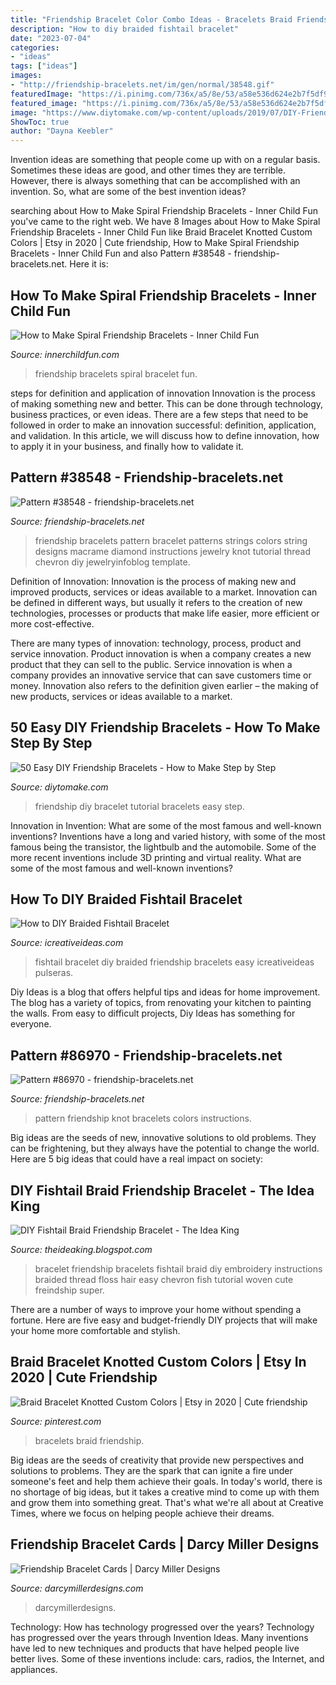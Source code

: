 ```yaml
---
title: "Friendship Bracelet Color Combo Ideas - Bracelets Braid Friendship"
description: "How to diy braided fishtail bracelet"
date: "2023-07-04"
categories:
- "ideas"
tags: ["ideas"]
images:
- "http://friendship-bracelets.net/im/gen/normal/38548.gif"
featuredImage: "https://i.pinimg.com/736x/a5/8e/53/a58e536d624e2b7f5df954abea68d9a4.jpg"
featured_image: "https://i.pinimg.com/736x/a5/8e/53/a58e536d624e2b7f5df954abea68d9a4.jpg"
image: "https://www.diytomake.com/wp-content/uploads/2019/07/DIY-Friendship-Bracelet-Tutorial.jpg"
ShowToc: true
author: "Dayna Keebler"
---
```



Invention ideas are something that people come up with on a regular basis. Sometimes these ideas are good, and other times they are terrible. However, there is always something that can be accomplished with an invention. So, what are some of the best invention ideas?

	

		
searching about How to Make Spiral Friendship Bracelets - Inner Child Fun you've came to the right web. We have 8 Images about How to Make Spiral Friendship Bracelets - Inner Child Fun like Braid Bracelet Knotted Custom Colors | Etsy in 2020 | Cute friendship, How to Make Spiral Friendship Bracelets - Inner Child Fun and also Pattern #38548 - friendship-bracelets.net. Here it is:
		
    
## How To Make Spiral Friendship Bracelets - Inner Child Fun

<img loading=lazy src="http://innerchildfun.com/wp-content/uploads/2016/02/spiralfriendship1.jpg" onerror="this.onerror=null;this.src='https://tse2.mm.bing.net/th?id=OIP.TYvIq2SoDMnHdhRkArwkHgHaL_&amp;pid=15.1';" alt="How to Make Spiral Friendship Bracelets - Inner Child Fun">

_Source: innerchildfun.com_

>friendship bracelets spiral bracelet fun. 

	

steps for definition and application of innovation
Innovation is the process of making something new and better. This can be done through technology, business practices, or even ideas. There are a few steps that need to be followed in order to make an innovation successful: definition, application, and validation. In this article, we will discuss how to define innovation, how to apply it in your business, and finally how to validate it.

    
## Pattern #38548 - Friendship-bracelets.net

<img loading=lazy src="http://friendship-bracelets.net/im/gen/normal/38548.gif" onerror="this.onerror=null;this.src='https://tse4.mm.bing.net/th?id=OIP.zw2NUO_hHSJUbzZP3P9lpQHaLH&amp;pid=15.1';" alt="Pattern #38548 - friendship-bracelets.net">

_Source: friendship-bracelets.net_

>friendship bracelets pattern bracelet patterns strings colors string designs macrame diamond instructions jewelry knot tutorial thread chevron diy jewelryinfoblog template. 

	

Definition of Innovation:
Innovation is the process of making new and improved products, services or ideas available to a market. Innovation can be defined in different ways, but usually it refers to the creation of new technologies, processes or products that make life easier, more efficient or more cost-effective.

There are many types of innovation: technology, process, product and service innovation. Product innovation is when a company creates a new product that they can sell to the public. Service innovation is when a company provides an innovative service that can save customers time or money. Innovation also refers to the definition given earlier – the making of new products, services or ideas available to a market.

    
## 50 Easy DIY Friendship Bracelets - How To Make Step By Step

<img loading=lazy src="https://www.diytomake.com/wp-content/uploads/2019/07/DIY-Friendship-Bracelet-Tutorial.jpg" onerror="this.onerror=null;this.src='https://tse3.mm.bing.net/th?id=OIP.EJbttIkOosnovibv0IDdQQHaKW&amp;pid=15.1';" alt="50 Easy DIY Friendship Bracelets - How to Make Step by Step">

_Source: diytomake.com_

>friendship diy bracelet tutorial bracelets easy step. 

	

Innovation in Invention: What are some of the most famous and well-known inventions?
Inventions have a long and varied history, with some of the most famous being the transistor, the lightbulb and the automobile. Some of the more recent inventions include 3D printing and virtual reality. What are some of the most famous and well-known inventions?

    
## How To DIY Braided Fishtail Bracelet

<img loading=lazy src="https://www.icreativeideas.com/wp-content/uploads/2014/05/How-to-DIY-Fishtail-Friendship-Bracelet-thumb.jpg" onerror="this.onerror=null;this.src='https://tse1.mm.bing.net/th?id=OIP.AYJOa2Xyela5yQtUuAVp_wHaHa&amp;pid=15.1';" alt="How to DIY Braided Fishtail Bracelet">

_Source: icreativeideas.com_

>fishtail bracelet diy braided friendship bracelets easy icreativeideas pulseras. 

	

Diy Ideas is a blog that offers helpful tips and ideas for home improvement. The blog has a variety of topics, from renovating your kitchen to painting the walls. From easy to difficult projects, Diy Ideas has something for everyone.

    
## Pattern #86970 - Friendship-bracelets.net

<img loading=lazy src="http://friendship-bracelets.net/im/gen/normal/86970.gif" onerror="this.onerror=null;this.src='https://tse1.mm.bing.net/th?id=OIP.CgndsbCHdpuLctcPxLDf-AHaRi&amp;pid=15.1';" alt="Pattern #86970 - friendship-bracelets.net">

_Source: friendship-bracelets.net_

>pattern friendship knot bracelets colors instructions. 

	

Big ideas are the seeds of new, innovative solutions to old problems. They can be frightening, but they always have the potential to change the world. Here are 5 big ideas that could have a real impact on society:

    
## DIY Fishtail Braid Friendship Bracelet - The Idea King

<img loading=lazy src="http://1.bp.blogspot.com/-iL7qWSI082M/U3mus4uG7II/AAAAAAAAVZs/CwaJCMpWq00/s1600/1.jpg" onerror="this.onerror=null;this.src='https://tse1.mm.bing.net/th?id=OIP.s6ls9JpPvs7fEPXXCn8OdAHaE8&amp;pid=15.1';" alt="DIY Fishtail Braid Friendship Bracelet - The Idea King">

_Source: theideaking.blogspot.com_

>bracelet friendship bracelets fishtail braid diy embroidery instructions braided thread floss hair easy chevron fish tutorial woven cute freindship super. 

	

There are a number of ways to improve your home without spending a fortune. Here are five easy and budget-friendly DIY projects that will make your home more comfortable and stylish.

    
## Braid Bracelet Knotted Custom Colors | Etsy In 2020 | Cute Friendship

<img loading=lazy src="https://i.pinimg.com/736x/a5/8e/53/a58e536d624e2b7f5df954abea68d9a4.jpg" onerror="this.onerror=null;this.src='https://tse1.mm.bing.net/th?id=OIP.ckAujNjoItqHFxHTiYslcgHaIw&amp;pid=15.1';" alt="Braid Bracelet Knotted Custom Colors | Etsy in 2020 | Cute friendship">

_Source: pinterest.com_

>bracelets braid friendship. 

	

Big ideas are the seeds of creativity that provide new perspectives and solutions to problems. They are the spark that can ignite a fire under someone's feet and help them achieve their goals. In today's world, there is no shortage of big ideas, but it takes a creative mind to come up with them and grow them into something great. That's what we're all about at Creative Times, where we focus on helping people achieve their dreams.

    
## Friendship Bracelet Cards | Darcy Miller Designs

<img loading=lazy src="https://www.darcymillerdesigns.com/wp-content/uploads/2020/07/friendship-bracelet-group-shot-2-1229x1536.jpg" onerror="this.onerror=null;this.src='https://tse4.mm.bing.net/th?id=OIP.cUv1dKHU3ZzeSmpVFZsYpwHaJQ&amp;pid=15.1';" alt="Friendship Bracelet Cards | Darcy Miller Designs">

_Source: darcymillerdesigns.com_

>darcymillerdesigns. 

	

Technology: How has technology progressed over the years?
Technology has progressed over the years through Invention Ideas. Many inventions have led to new techniques and products that have helped people live better lives. Some of these inventions include: cars, radios, the Internet, and appliances.

